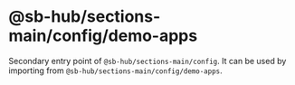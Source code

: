 # @sb-hub/sections-main/config/demo-apps

Secondary entry point of `@sb-hub/sections-main/config`. It can be used by importing from `@sb-hub/sections-main/config/demo-apps`.
